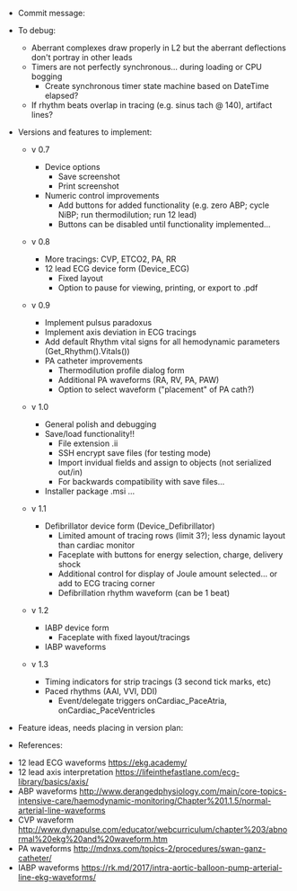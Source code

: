 ﻿* Commit message:



* To debug:	
	- Aberrant complexes draw properly in L2 but the aberrant deflections don't portray in other leads
	- Timers are not perfectly synchronous... during loading or CPU bogging
		- Create synchronous timer state machine based on DateTime elapsed?
	- If rhythm beats overlap in tracing (e.g. sinus tach @ 140), artifact lines?
	


* Versions and features to implement:
	
	- v 0.7		
		- Device options						
			- Save screenshot
			- Print screenshot			
		- Numeric control improvements
			- Add buttons for added functionality (e.g. zero ABP; cycle NiBP; run thermodilution; run 12 lead)
			* Buttons can be disabled until functionality implemented...		
		

	- v 0.8
		- More tracings: CVP, ETCO2, PA, RR	
		- 12 lead ECG device form (Device_ECG)
			- Fixed layout
			- Option to pause for viewing, printing, or export to .pdf


	- v 0.9
		- Implement pulsus paradoxus 
		- Implement axis deviation in ECG tracings 
		- Add default Rhythm vital signs for all hemodynamic parameters (Get_Rhythm().Vitals())
		- PA catheter improvements
			- Thermodilution profile dialog form
			- Additional PA waveforms (RA, RV, PA, PAW)
			- Option to select waveform ("placement" of PA cath?)


	- v 1.0
		* General polish and debugging		
		* Save/load functionality!!
			- File extension .ii
			- SSH encrypt save files (for testing mode)
			- Import invidual fields and assign to objects (not serialized out/in)
			- For backwards compatibility with save files...
		- Installer package .msi ...
		
	
	- v 1.1
		- Defibrillator device form (Device_Defibrillator)
			- Limited amount of tracing rows (limit 3?); less dynamic layout than cardiac monitor
			- Faceplate with buttons for energy selection, charge, delivery shock
			- Additional control for display of Joule amount selected... or add to ECG tracing corner
			- Defibrillation rhythm waveform (can be 1 beat)
		

	- v 1.2
		- IABP device form
			- Faceplate with fixed layout/tracings
		- IABP waveforms


	- v 1.3
		- Timing indicators for strip tracings (3 second tick marks, etc)
		- Paced rhythms (AAI, VVI, DDI)
			- Event/delegate triggers onCardiac_PaceAtria, onCardiac_PaceVentricles



* Feature ideas, needs placing in version plan:	
	



* References:
- 12 lead ECG waveforms
	https://ekg.academy/
- 12 lead axis interpretation
	https://lifeinthefastlane.com/ecg-library/basics/axis/
- ABP waveforms
	http://www.derangedphysiology.com/main/core-topics-intensive-care/haemodynamic-monitoring/Chapter%201.1.5/normal-arterial-line-waveforms
- CVP waveform
	http://www.dynapulse.com/educator/webcurriculum/chapter%203/abnormal%20ekg%20and%20waveform.htm
- PA waveforms
	http://mdnxs.com/topics-2/procedures/swan-ganz-catheter/
- IABP waveforms
	https://rk.md/2017/intra-aortic-balloon-pump-arterial-line-ekg-waveforms/